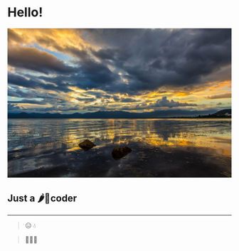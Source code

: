 # Hello!

![](data/11.jpg)
## Just a :hot_pepper::chicken:coder

***

> :expressionless: :droplet:   

 >:tada::tada::tada:


